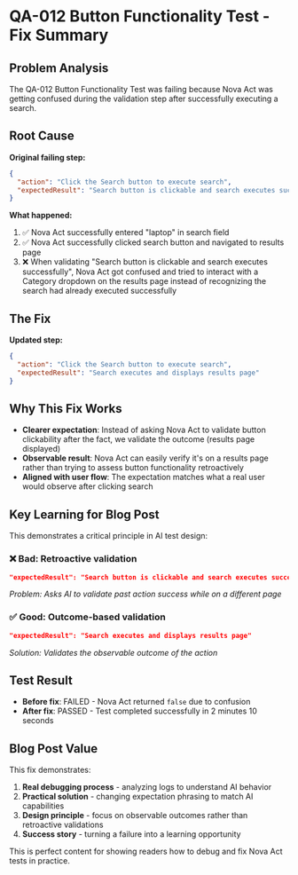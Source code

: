 # QA-012 Button Functionality Test - Fix Summary

## Problem Analysis
The QA-012 Button Functionality Test was failing because Nova Act was getting confused during the validation step after successfully executing a search.

## Root Cause
**Original failing step:**
```json
{
  "action": "Click the Search button to execute search",
  "expectedResult": "Search button is clickable and search executes successfully"
}
```

**What happened:**
1. ✅ Nova Act successfully entered "laptop" in search field
2. ✅ Nova Act successfully clicked search button and navigated to results page
3. ❌ When validating "Search button is clickable and search executes successfully", Nova Act got confused and tried to interact with a Category dropdown on the results page instead of recognizing the search had already executed successfully

## The Fix
**Updated step:**
```json
{
  "action": "Click the Search button to execute search",
  "expectedResult": "Search executes and displays results page"
}
```

## Why This Fix Works
- **Clearer expectation**: Instead of asking Nova Act to validate button clickability after the fact, we validate the outcome (results page displayed)
- **Observable result**: Nova Act can easily verify it's on a results page rather than trying to assess button functionality retroactively
- **Aligned with user flow**: The expectation matches what a real user would observe after clicking search

## Key Learning for Blog Post
This demonstrates a critical principle in AI test design:

### ❌ Bad: Retroactive validation
```json
"expectedResult": "Search button is clickable and search executes successfully"
```
*Problem: Asks AI to validate past action success while on a different page*

### ✅ Good: Outcome-based validation  
```json
"expectedResult": "Search executes and displays results page"
```
*Solution: Validates the observable outcome of the action*

## Test Result
- **Before fix**: FAILED - Nova Act returned `false` due to confusion
- **After fix**: PASSED - Test completed successfully in 2 minutes 10 seconds

## Blog Post Value
This fix demonstrates:
1. **Real debugging process** - analyzing logs to understand AI behavior
2. **Practical solution** - changing expectation phrasing to match AI capabilities  
3. **Design principle** - focus on observable outcomes rather than retroactive validations
4. **Success story** - turning a failure into a learning opportunity

This is perfect content for showing readers how to debug and fix Nova Act tests in practice.
